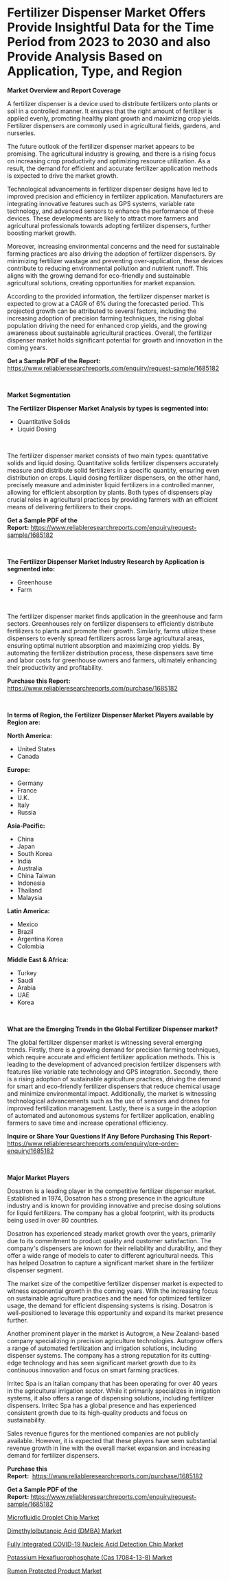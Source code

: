 <p><h1>Fertilizer Dispenser Market Offers Provide Insightful Data for the Time Period from 2023 to 2030 and also Provide Analysis Based on Application, Type, and Region</h1></p><p><strong>Market Overview and Report Coverage</strong></p>
<p><p>A fertilizer dispenser is a device used to distribute fertilizers onto plants or soil in a controlled manner. It ensures that the right amount of fertilizer is applied evenly, promoting healthy plant growth and maximizing crop yields. Fertilizer dispensers are commonly used in agricultural fields, gardens, and nurseries.</p><p>The future outlook of the fertilizer dispenser market appears to be promising. The agricultural industry is growing, and there is a rising focus on increasing crop productivity and optimizing resource utilization. As a result, the demand for efficient and accurate fertilizer application methods is expected to drive the market growth.</p><p>Technological advancements in fertilizer dispenser designs have led to improved precision and efficiency in fertilizer application. Manufacturers are integrating innovative features such as GPS systems, variable rate technology, and advanced sensors to enhance the performance of these devices. These developments are likely to attract more farmers and agricultural professionals towards adopting fertilizer dispensers, further boosting market growth.</p><p>Moreover, increasing environmental concerns and the need for sustainable farming practices are also driving the adoption of fertilizer dispensers. By minimizing fertilizer wastage and preventing over-application, these devices contribute to reducing environmental pollution and nutrient runoff. This aligns with the growing demand for eco-friendly and sustainable agricultural solutions, creating opportunities for market expansion.</p><p>According to the provided information, the fertilizer dispenser market is expected to grow at a CAGR of 6% during the forecasted period. This projected growth can be attributed to several factors, including the increasing adoption of precision farming techniques, the rising global population driving the need for enhanced crop yields, and the growing awareness about sustainable agricultural practices. Overall, the fertilizer dispenser market holds significant potential for growth and innovation in the coming years.</p></p>
<p><strong>Get a Sample PDF of the Report:</strong> <a href="https://www.reliableresearchreports.com/enquiry/request-sample/1685182">https://www.reliableresearchreports.com/enquiry/request-sample/1685182</a></p>
<p>&nbsp;</p>
<p><strong>Market Segmentation</strong></p>
<p><strong>The Fertilizer Dispenser Market Analysis by types is segmented into:</strong></p>
<p><ul><li>Quantitative Solids</li><li>Liquid Dosing</li></ul></p>
<p>&nbsp;</p>
<p><p>The fertilizer dispenser market consists of two main types: quantitative solids and liquid dosing. Quantitative solids fertilizer dispensers accurately measure and distribute solid fertilizers in a specific quantity, ensuring even distribution on crops. Liquid dosing fertilizer dispensers, on the other hand, precisely measure and administer liquid fertilizers in a controlled manner, allowing for efficient absorption by plants. Both types of dispensers play crucial roles in agricultural practices by providing farmers with an efficient means of delivering fertilizers to their crops.</p></p>
<p><strong>Get a Sample PDF of the Report:</strong>&nbsp;<a href="https://www.reliableresearchreports.com/enquiry/request-sample/1685182">https://www.reliableresearchreports.com/enquiry/request-sample/1685182</a></p>
<p>&nbsp;</p>
<p><strong>The Fertilizer Dispenser Market Industry Research by Application is segmented into:</strong></p>
<p><ul><li>Greenhouse</li><li>Farm</li></ul></p>
<p>&nbsp;</p>
<p><p>The fertilizer dispenser market finds application in the greenhouse and farm sectors. Greenhouses rely on fertilizer dispensers to efficiently distribute fertilizers to plants and promote their growth. Similarly, farms utilize these dispensers to evenly spread fertilizers across large agricultural areas, ensuring optimal nutrient absorption and maximizing crop yields. By automating the fertilizer distribution process, these dispensers save time and labor costs for greenhouse owners and farmers, ultimately enhancing their productivity and profitability.</p></p>
<p><strong>Purchase this Report:</strong>&nbsp; <a href="https://www.reliableresearchreports.com/purchase/1685182">https://www.reliableresearchreports.com/purchase/1685182</a></p>
<p>&nbsp;</p>
<p><strong>In terms of Region, the Fertilizer Dispenser Market Players available by Region are:</strong></p>
<p>
    <p> <strong> North America: </strong>
        <ul>
            <li>United States</li>
            <li>Canada</li>
        </ul>
        </p> 
    <p> <strong> Europe: </strong>
        <ul>
            <li>Germany</li>
            <li>France</li>
            <li>U.K.</li>
            <li>Italy</li>
            <li>Russia</li>
        </ul>
        </p> 
    <p> <strong> Asia-Pacific: </strong>
        <ul>
            <li>China</li>
            <li>Japan</li>
            <li>South Korea</li>
            <li>India</li>
            <li>Australia</li>
            <li>China Taiwan</li>
            <li>Indonesia</li>
            <li>Thailand</li>
            <li>Malaysia</li>
        </ul>
        </p> 
    <p> <strong> Latin America: </strong>
        <ul>
            <li>Mexico</li>
            <li>Brazil</li>
            <li>Argentina Korea</li>
            <li>Colombia</li>
        </ul>
        </p> 
    <p> <strong> Middle East & Africa: </strong>
        <ul>
            <li>Turkey</li>
            <li>Saudi</li>
            <li>Arabia</li>
            <li>UAE</li>
            <li>Korea</li>
        </ul>
    </p>
    </p>
<p>&nbsp;</p>
<p><strong>What are the Emerging Trends in the Global Fertilizer Dispenser market?</strong></p>
<p><p>The global fertilizer dispenser market is witnessing several emerging trends. Firstly, there is a growing demand for precision farming techniques, which require accurate and efficient fertilizer application methods. This is leading to the development of advanced precision fertilizer dispensers with features like variable rate technology and GPS integration. Secondly, there is a rising adoption of sustainable agriculture practices, driving the demand for smart and eco-friendly fertilizer dispensers that reduce chemical usage and minimize environmental impact. Additionally, the market is witnessing technological advancements such as the use of sensors and drones for improved fertilization management. Lastly, there is a surge in the adoption of automated and autonomous systems for fertilizer application, enabling farmers to save time and increase operational efficiency.</p></p>
<p><strong>Inquire or Share Your Questions If Any Before Purchasing This Report</strong>- <a href="https://www.reliableresearchreports.com/enquiry/pre-order-enquiry/1685182">https://www.reliableresearchreports.com/enquiry/pre-order-enquiry/1685182</a></p>
<p>&nbsp;</p>
<p><strong>Major Market Players</strong></p>
<p><p>Dosatron is a leading player in the competitive fertilizer dispenser market. Established in 1974, Dosatron has a strong presence in the agriculture industry and is known for providing innovative and precise dosing solutions for liquid fertilizers. The company has a global footprint, with its products being used in over 80 countries.</p><p>Dosatron has experienced steady market growth over the years, primarily due to its commitment to product quality and customer satisfaction. The company's dispensers are known for their reliability and durability, and they offer a wide range of models to cater to different agricultural needs. This has helped Dosatron to capture a significant market share in the fertilizer dispenser segment.</p><p>The market size of the competitive fertilizer dispenser market is expected to witness exponential growth in the coming years. With the increasing focus on sustainable agriculture practices and the need for optimized fertilizer usage, the demand for efficient dispensing systems is rising. Dosatron is well-positioned to leverage this opportunity and expand its market presence further.</p><p>Another prominent player in the market is Autogrow, a New Zealand-based company specializing in precision agriculture technologies. Autogrow offers a range of automated fertilization and irrigation solutions, including dispenser systems. The company has a strong reputation for its cutting-edge technology and has seen significant market growth due to its continuous innovation and focus on smart farming practices.</p><p>Irritec Spa is an Italian company that has been operating for over 40 years in the agricultural irrigation sector. While it primarily specializes in irrigation systems, it also offers a range of dispensing solutions, including fertilizer dispensers. Irritec Spa has a global presence and has experienced consistent growth due to its high-quality products and focus on sustainability.</p><p>Sales revenue figures for the mentioned companies are not publicly available. However, it is expected that these players have seen substantial revenue growth in line with the overall market expansion and increasing demand for fertilizer dispensers.</p></p>
<p><strong>Purchase this Report:</strong>&nbsp;&nbsp;<a href="https://www.reliableresearchreports.com/purchase/1685182">https://www.reliableresearchreports.com/purchase/1685182</a></p>
<p></p>
<p><strong>Get a Sample PDF of the Report:</strong>&nbsp;<a href="https://www.reliableresearchreports.com/enquiry/request-sample/1685182">https://www.reliableresearchreports.com/enquiry/request-sample/1685182</a></p>
<p><p><a href="https://www.linkedin.com/pulse/microfluidic-droplet-chip-market-research-report-provides/">Microfluidic Droplet Chip Market</a></p><p><a href="https://github.com/melchekhinf/Market-Research-Report-List-1/blob/main/dimethylolbutanoic-acid-dmba-market.md">Dimethylolbutanoic Acid (DMBA) Market</a></p><p><a href="https://www.linkedin.com/pulse/fully-integrated-covid-19-nucleic-acid-detection/">Fully Integrated COVID-19 Nucleic Acid Detection Chip Market</a></p><p><a href="https://github.com/merzlyukov93/Market-Research-Report-List-1/blob/main/potassium-hexafluorophosphate-cas-17084-13-8-market.md">Potassium Hexafluorophosphate (Cas 17084-13-8) Market</a></p><p><a href="https://medium.com/@dellkoepp/rumen-protected-product-market-comprehensive-assessment-by-type-application-and-geography-87800c0b914f">Rumen Protected Product Market</a></p></p>